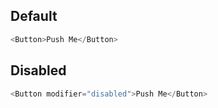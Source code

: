 ## Default

```js
<Button>Push Me</Button>
```

## Disabled

```js
<Button modifier="disabled">Push Me</Button>
```
